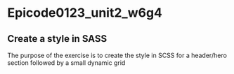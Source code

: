 # Epicode0123_unit2_w6g4
<h2>Create a style in SASS</h2>
<p>The purpose of the exercise is to create the style in SCSS for a header/hero section followed by a small dynamic grid</p>
